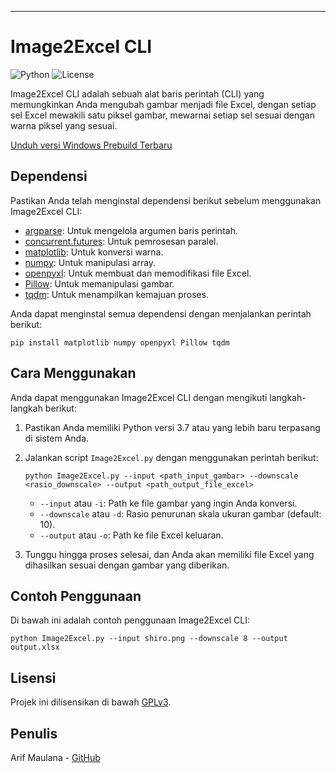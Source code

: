 ---

# Image2Excel CLI

![Python](https://img.shields.io/badge/python-v3.7+-blue.svg)
![License](https://img.shields.io/badge/license-GPLv3-blue.svg)

Image2Excel CLI adalah sebuah alat baris perintah (CLI) yang memungkinkan Anda mengubah gambar menjadi file Excel, dengan setiap sel Excel mewakili satu piksel gambar, mewarnai setiap sel sesuai dengan warna piksel yang sesuai.

[Unduh versi Windows Prebuild Terbaru]([https://docs.python.org/3/library/argparse.html](https://github.com/Arifmaulanaazis/Image2Excel-CLI/releases/latest))

## Dependensi

Pastikan Anda telah menginstal dependensi berikut sebelum menggunakan Image2Excel CLI:

- [argparse](https://docs.python.org/3/library/argparse.html): Untuk mengelola argumen baris perintah.
- [concurrent.futures](https://docs.python.org/3/library/concurrent.futures.html): Untuk pemrosesan paralel.
- [matplotlib](https://matplotlib.org/): Untuk konversi warna.
- [numpy](https://numpy.org/): Untuk manipulasi array.
- [openpyxl](https://openpyxl.readthedocs.io/): Untuk membuat dan memodifikasi file Excel.
- [Pillow](https://python-pillow.org/): Untuk memanipulasi gambar.
- [tqdm](https://github.com/tqdm/tqdm): Untuk menampilkan kemajuan proses.

Anda dapat menginstal semua dependensi dengan menjalankan perintah berikut:

```
pip install matplotlib numpy openpyxl Pillow tqdm
```

## Cara Menggunakan

Anda dapat menggunakan Image2Excel CLI dengan mengikuti langkah-langkah berikut:

1. Pastikan Anda memiliki Python versi 3.7 atau yang lebih baru terpasang di sistem Anda.

2. Jalankan script `Image2Excel.py` dengan menggunakan perintah berikut:

   ```
   python Image2Excel.py --input <path_input_gambar> --downscale <rasio_downscale> --output <path_output_file_excel>
   ```

   - `--input` atau `-i`: Path ke file gambar yang ingin Anda konversi.
   - `--downscale` atau `-d`: Rasio penurunan skala ukuran gambar (default: 10).
   - `--output` atau `-o`: Path ke file Excel keluaran.

3. Tunggu hingga proses selesai, dan Anda akan memiliki file Excel yang dihasilkan sesuai dengan gambar yang diberikan.

## Contoh Penggunaan

Di bawah ini adalah contoh penggunaan Image2Excel CLI:

```
python Image2Excel.py --input shiro.png --downscale 8 --output output.xlsx
```

## Lisensi

Projek ini dilisensikan di bawah [GPLv3](https://www.gnu.org/licenses/gpl-3.0.html).

## Penulis

Arif Maulana - [GitHub](https://github.com/Arifmaulanaazis)
